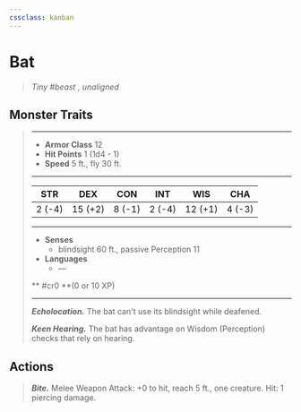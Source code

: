 ```yaml
---
cssclass: kanban
---
```


# Bat
>*Tiny #beast , unaligned*
## Monster Traits
>___
>- **Armor Class** 12
>- **Hit Points** 1 (1d4 - 1)
>- **Speed** 5 ft., fly 30 ft.
>___
>|STR|DEX|CON|INT|WIS|CHA|
>|:---:|:---:|:---:|:---:|:---:|:---:|
>|2 (-4)|15 (+2)|8 (-1)|2 (-4)|12 (+1)|4 (-3)|
>___
>- **Senses**
>	 - blindsight 60 ft., passive Perception 11
>- **Languages**
>	 - —
>
> ** #cr0 **(0 or 10 XP)
>___
>***Echolocation.*** The bat can't use its blindsight while deafened.  
>
>***Keen Hearing.*** The bat has advantage on Wisdom (Perception) checks that rely on hearing.  
>
## Actions
>***Bite.*** Melee Weapon Attack: +0 to hit, reach 5 ft., one creature. Hit: 1 piercing damage.